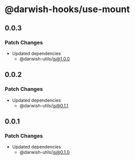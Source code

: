 # @darwish-hooks/use-mount

## 0.0.3

### Patch Changes

- Updated dependencies
  - @darwish-utils/is@1.0.0

## 0.0.2

### Patch Changes

- Updated dependencies
  - @darwish-utils/is@0.1.1

## 0.0.1

### Patch Changes

- Updated dependencies
  - @darwish-utils/is@0.1.0

